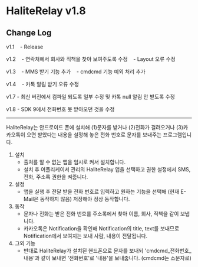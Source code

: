 # HaliteRelay v1.8

## Change Log
v1.1
    - Release

v1.2
    - 연락처에서 회사와 직책을 찾아 보여주도록 수정
    - Layout 오류 수정
    
v1.3
    - MMS 받기 기능 추가
    - cmdcmd 기능 예외 처리 추가
    
v1.4
    - 카톡 알림 받기 오류 수정
    
v1.7
    - 최신 버전에서 컴파일 되도록 일부 수정 및 카톡 null 알림 안 받도록 수정
    
v1.8
    - SDK 9에서 전화번호 못 받아오던 것을 수정
    
-----

HaliteRelay는 안드로이드 폰에 설치해 (1)문자를 받거나 (2)전화가 걸려오거나 (3)카카오톡이 오면 받았다는 내용을 설정해 놓은 전화 번호로 문자를 보내주는 프로그램입니다.

1. 설치
    - 출처를 알 수 없는 앱을 임시로 켜서 설치합니다.
    - 설치 후 어플리케이셔 관리의 HaliteRelay 앱을 선택하고 권한 설정에서 SMS, 전화, 주소록 권한을 켜줍니다.
1. 설정
    - 앱을 실행 후 전달 받을 전화 번호르 입력하고 원하는 기능을 선택해 (현재 E-Mail은 동작하지 않음) 저장해야 정상 동작합니다.
1. 동작
    - 문자나 전화는 받은 전화 번호를 주소록에서 찾아 이름, 회사, 직책을 같이 보냅니다.
    - 카카오톡은 Notification을 확인해 Notification의 title, text를 보내므로 Notification에서 보여지는 보내 사람, 내용이 전달됩니다.
1. 그외 기능
    - 반대로 HaliteRelay가 설치된 핸드폰으로 문자를 보내되 'cmdcmd_전화번호_내용'과 같이 보내면 '전화번호'로 '내용'을 보내줍니다. (cmdcmd는 소문자로)
